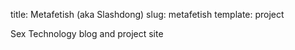 title: Metafetish (aka Slashdong)
slug: metafetish
template: project

Sex Technology blog and project site
